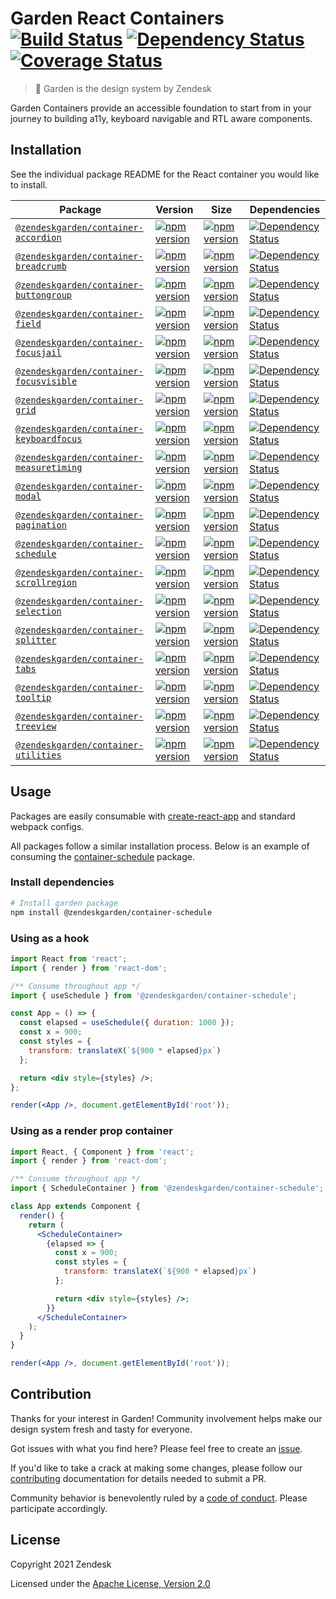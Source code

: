# Garden React Containers [![Build Status][build status badge]][build status link] [![Dependency Status][dependency status badge]][dependency status link] [![Coverage Status][coverage status badge]][coverage status link]<!-- markdownlint-disable -->

<!-- markdownlint-enable -->

[build status badge]: https://flat.badgen.net/circleci/github/zendeskgarden/react-containers/main?label=build
[build status link]: https://circleci.com/gh/zendeskgarden/react-containers/tree/main
[dependency status badge]: https://flat.badgen.net/david/dev/zendeskgarden/react-containers?label=dependencies
[dependency status link]: https://david-dm.org/zendeskgarden/react-containers?type=dev
[coverage status badge]: https://flat.badgen.net/coveralls/c/github/zendeskgarden/react-containers/main
[coverage status link]: https://coveralls.io/github/zendeskgarden/react-containers

> :seedling: Garden is the design system by Zendesk

Garden Containers provide an accessible foundation to start from in your journey to building a11y,
keyboard navigable and RTL aware components.

## Installation

See the individual package README for the React container you would like
to install.

| Package                                                            | Version                                                             | Size                                                                 | Dependencies                                                                           |
| ------------------------------------------------------------------ | ------------------------------------------------------------------- | -------------------------------------------------------------------- | -------------------------------------------------------------------------------------- |
| [`@zendeskgarden/container-accordion`](packages/accordion)         | [![npm version][accordion npm version]][accordion npm link]         | [![npm version][accordion size bundle]][accordion size link]         | [![Dependency Status][accordion dependency status]][accordion dependency link]         |
| [`@zendeskgarden/container-breadcrumb`](packages/breadcrumb)       | [![npm version][breadcrumb npm version]][breadcrumb npm link]       | [![npm version][breadcrumb size bundle]][breadcrumb size link]       | [![Dependency Status][breadcrumb dependency status]][breadcrumb dependency link]       |
| [`@zendeskgarden/container-buttongroup`](packages/buttongroup)     | [![npm version][buttongroup npm version]][buttongroup npm link]     | [![npm version][buttongroup size bundle]][buttongroup size link]     | [![Dependency Status][buttongroup dependency status]][buttongroup dependency link]     |
| [`@zendeskgarden/container-field`](packages/field)                 | [![npm version][field npm version]][field npm link]                 | [![npm version][field size bundle]][field size link]                 | [![Dependency Status][field dependency status]][field dependency link]                 |
| [`@zendeskgarden/container-focusjail`](packages/focusjail)         | [![npm version][focusjail npm version]][focusjail npm link]         | [![npm version][focusjail size bundle]][focusjail size link]         | [![Dependency Status][focusjail dependency status]][focusjail dependency link]         |
| [`@zendeskgarden/container-focusvisible`](packages/focusvisible)   | [![npm version][focusvisible npm version]][focusvisible npm link]   | [![npm version][focusvisible size bundle]][focusvisible size link]   | [![Dependency Status][focusvisible dependency status]][focusvisible dependency link]   |
| [`@zendeskgarden/container-grid`](packages/grid)                   | [![npm version][grid npm version]][grid npm link]                   | [![npm version][grid size bundle]][focusvisible size link]           | [![Dependency Status][grid dependency status]][focusvisible dependency link]           |
| [`@zendeskgarden/container-keyboardfocus`](packages/keyboardfocus) | [![npm version][keyboardfocus npm version]][keyboardfocus npm link] | [![npm version][keyboardfocus size bundle]][keyboardfocus size link] | [![Dependency Status][keyboardfocus dependency status]][keyboardfocus dependency link] |
| [`@zendeskgarden/container-measuretiming`](packages/measuretiming) | [![npm version][measuretiming npm version]][measuretiming npm link] | [![npm version][measuretiming size bundle]][measuretiming size link] | [![Dependency Status][measuretiming dependency status]][measuretiming dependency link] |
| [`@zendeskgarden/container-modal`](packages/modal)                 | [![npm version][modal npm version]][modal npm link]                 | [![npm version][modal size bundle]][modal size link]                 | [![Dependency Status][modal dependency status]][modal dependency link]                 |
| [`@zendeskgarden/container-pagination`](packages/pagination)       | [![npm version][pagination npm version]][pagination npm link]       | [![npm version][pagination size bundle]][pagination size link]       | [![Dependency Status][pagination dependency status]][pagination dependency link]       |
| [`@zendeskgarden/container-schedule`](packages/schedule)           | [![npm version][schedule npm version]][schedule npm link]           | [![npm version][schedule size bundle]][schedule size link]           | [![Dependency Status][schedule dependency status]][schedule dependency link]           |
| [`@zendeskgarden/container-scrollregion`](packages/scrollregion)   | [![npm version][scrollregion npm version]][scrollregion npm link]   | [![npm version][scrollregion size bundle]][scrollregion size link]   | [![Dependency Status][scrollregion dependency status]][scrollregion dependency link]   |
| [`@zendeskgarden/container-selection`](packages/selection)         | [![npm version][selection npm version]][selection npm link]         | [![npm version][selection size bundle]][selection size link]         | [![Dependency Status][selection dependency status]][selection dependency link]         |
| [`@zendeskgarden/container-splitter`](packages/splitter)           | [![npm version][splitter npm version]][splitter npm link]           | [![npm version][splitter size bundle]][splitter size link]           | [![Dependency Status][splitter dependency status]][splitter dependency link]           |
| [`@zendeskgarden/container-tabs`](packages/tabs)                   | [![npm version][tabs npm version]][tabs npm link]                   | [![npm version][tabs size bundle]][tabs size link]                   | [![Dependency Status][tabs dependency status]][tabs dependency link]                   |
| [`@zendeskgarden/container-tooltip`](packages/tooltip)             | [![npm version][tooltip npm version]][tooltip npm link]             | [![npm version][tooltip size bundle]][tooltip size link]             | [![Dependency Status][tooltip dependency status]][tooltip dependency link]             |
| [`@zendeskgarden/container-treeview`](packages/treeview)           | [![npm version][treeview npm version]][treeview npm link]           | [![npm version][treeview size bundle]][treeview size link]           | [![Dependency Status][treeview dependency status]][treeview dependency link]           |
| [`@zendeskgarden/container-utilities`](packages/utilities)         | [![npm version][utilities npm version]][utilities npm link]         | [![npm version][utilities size bundle]][utilities size link]         | [![Dependency Status][utilities dependency status]][utilities dependency link]         |

[accordion npm version]: https://flat.badgen.net/npm/v/@zendeskgarden/container-accordion
[accordion npm link]: https://www.npmjs.com/package/@zendeskgarden/container-accordion
[accordion size bundle]: https://flat.badgen.net/bundlephobia/minzip/@zendeskgarden/container-accordion
[accordion size link]: https://bundlephobia.com/result?p=@zendeskgarden/container-accordion
[accordion dependency status]: https://flat.badgen.net/david/dep/zendeskgarden/react-containers/packages/accordion
[accordion dependency link]: https://david-dm.org/zendeskgarden/react-containers?path=packages/accordion
[breadcrumb npm version]: https://flat.badgen.net/npm/v/@zendeskgarden/container-breadcrumb
[breadcrumb npm link]: https://www.npmjs.com/package/@zendeskgarden/container-breadcrumb
[breadcrumb size bundle]: https://flat.badgen.net/bundlephobia/minzip/@zendeskgarden/container-breadcrumb
[breadcrumb size link]: https://bundlephobia.com/result?p=@zendeskgarden/container-breadcrumb
[breadcrumb dependency status]: https://flat.badgen.net/david/dep/zendeskgarden/react-containers/packages/breadcrumb
[breadcrumb dependency link]: https://david-dm.org/zendeskgarden/react-containers?path=packages/breadcrumb
[buttongroup npm version]: https://flat.badgen.net/npm/v/@zendeskgarden/container-buttongroup
[buttongroup npm link]: https://www.npmjs.com/package/@zendeskgarden/container-buttongroup
[buttongroup size bundle]: https://flat.badgen.net/bundlephobia/minzip/@zendeskgarden/container-buttongroup
[buttongroup size link]: https://bundlephobia.com/result?p=@zendeskgarden/container-buttongroup
[buttongroup dependency status]: https://flat.badgen.net/david/dep/zendeskgarden/react-containers/packages/buttongroup
[buttongroup dependency link]: https://david-dm.org/zendeskgarden/react-containers?path=packages/buttongroup
[field npm version]: https://flat.badgen.net/npm/v/@zendeskgarden/container-field
[field npm link]: https://www.npmjs.com/package/@zendeskgarden/container-field
[field size bundle]: https://flat.badgen.net/bundlephobia/minzip/@zendeskgarden/container-field
[field size link]: https://bundlephobia.com/result?p=@zendeskgarden/container-field
[field dependency status]: https://flat.badgen.net/david/dep/zendeskgarden/react-containers/packages/field
[field dependency link]: https://david-dm.org/zendeskgarden/react-containers?path=packages/field
[focusjail npm version]: https://flat.badgen.net/npm/v/@zendeskgarden/container-focusjail
[focusjail npm link]: https://www.npmjs.com/package/@zendeskgarden/container-focusjail
[focusjail size bundle]: https://flat.badgen.net/bundlephobia/minzip/@zendeskgarden/container-focusjail
[focusjail size link]: https://bundlephobia.com/result?p=@zendeskgarden/container-focusjail
[focusjail dependency status]: https://flat.badgen.net/david/dep/zendeskgarden/react-containers/packages/focusjail
[focusjail dependency link]: https://david-dm.org/zendeskgarden/react-containers?path=packages/focusjail
[focusvisible npm version]: https://flat.badgen.net/npm/v/@zendeskgarden/container-focusvisible
[focusvisible npm link]: https://www.npmjs.com/package/@zendeskgarden/container-focusvisible
[focusvisible size bundle]: https://flat.badgen.net/bundlephobia/minzip/@zendeskgarden/container-focusvisible
[focusvisible size link]: https://bundlephobia.com/result?p=@zendeskgarden/container-focusvisible
[focusvisible dependency status]: https://flat.badgen.net/david/dep/zendeskgarden/react-containers/packages/focusvisible
[focusvisible dependency link]: https://david-dm.org/zendeskgarden/react-containers?path=packages/focusvisible
[grid npm version]: https://flat.badgen.net/npm/v/@zendeskgarden/container-grid
[grid npm link]: https://www.npmjs.com/package/@zendeskgarden/container-grid
[grid size bundle]: https://flat.badgen.net/bundlephobia/minzip/@zendeskgarden/container-grid
[grid size link]: https://bundlephobia.com/result?p=@zendeskgarden/container-grid
[grid dependency status]: https://flat.badgen.net/david/dep/zendeskgarden/react-containers/packages/grid
[grid dependency link]: https://david-dm.org/zendeskgarden/react-containers?path=packages/grid
[keyboardfocus npm version]: https://flat.badgen.net/npm/v/@zendeskgarden/container-keyboardfocus
[keyboardfocus npm link]: https://www.npmjs.com/package/@zendeskgarden/container-keyboardfocus
[keyboardfocus size bundle]: https://flat.badgen.net/bundlephobia/minzip/@zendeskgarden/container-keyboardfocus
[keyboardfocus size link]: https://bundlephobia.com/result?p=@zendeskgarden/container-keyboardfocus
[keyboardfocus dependency status]: https://flat.badgen.net/david/dep/zendeskgarden/react-containers/packages/keyboardfocus
[keyboardfocus dependency link]: https://david-dm.org/zendeskgarden/react-containers?path=packages/keyboardfocus
[measuretiming npm version]: https://flat.badgen.net/npm/v/@zendeskgarden/container-measuretiming
[measuretiming npm link]: https://www.npmjs.com/package/@zendeskgarden/container-measuretiming
[measuretiming size bundle]: https://flat.badgen.net/bundlephobia/minzip/@zendeskgarden/container-measuretiming
[measuretiming size link]: https://bundlephobia.com/result?p=@zendeskgarden/container-measuretiming
[measuretiming dependency status]: https://flat.badgen.net/david/dep/zendeskgarden/react-containers/packages/measuretiming
[measuretiming dependency link]: https://david-dm.org/zendeskgarden/react-containers?path=packages/measuretiming
[modal npm version]: https://flat.badgen.net/npm/v/@zendeskgarden/container-modal
[modal npm link]: https://www.npmjs.com/package/@zendeskgarden/container-modal
[modal size bundle]: https://flat.badgen.net/bundlephobia/minzip/@zendeskgarden/container-modal
[modal size link]: https://bundlephobia.com/result?p=@zendeskgarden/container-modal
[modal dependency status]: https://flat.badgen.net/david/dep/zendeskgarden/react-containers/packages/modal
[modal dependency link]: https://david-dm.org/zendeskgarden/react-containers?path=packages/modal
[pagination npm version]: https://flat.badgen.net/npm/v/@zendeskgarden/container-pagination
[pagination npm link]: https://www.npmjs.com/package/@zendeskgarden/container-pagination
[pagination size bundle]: https://flat.badgen.net/bundlephobia/minzip/@zendeskgarden/container-pagination
[pagination size link]: https://bundlephobia.com/result?p=@zendeskgarden/container-pagination
[pagination dependency status]: https://flat.badgen.net/david/dep/zendeskgarden/react-containers/packages/pagination
[pagination dependency link]: https://david-dm.org/zendeskgarden/react-containers?path=packages/pagination
[schedule npm version]: https://flat.badgen.net/npm/v/@zendeskgarden/container-schedule
[schedule npm link]: https://www.npmjs.com/package/@zendeskgarden/container-schedule
[schedule size bundle]: https://flat.badgen.net/bundlephobia/minzip/@zendeskgarden/container-schedule
[schedule size link]: https://bundlephobia.com/result?p=@zendeskgarden/container-schedule
[schedule dependency status]: https://flat.badgen.net/david/dep/zendeskgarden/react-containers/packages/schedule
[schedule dependency link]: https://david-dm.org/zendeskgarden/react-containers?path=packages/schedule
[scrollregion npm version]: https://flat.badgen.net/npm/v/@zendeskgarden/container-scrollregion
[scrollregion npm link]: https://www.npmjs.com/package/@zendeskgarden/container-scrollregion
[scrollregion size bundle]: https://flat.badgen.net/bundlephobia/minzip/@zendeskgarden/container-scrollregion
[scrollregion size link]: https://bundlephobia.com/result?p=@zendeskgarden/container-scrollregion
[scrollregion dependency status]: https://flat.badgen.net/david/dep/zendeskgarden/react-containers/packages/scrollregion
[scrollregion dependency link]: https://david-dm.org/zendeskgarden/react-containers?path=packages/scrollregion
[selection npm version]: https://flat.badgen.net/npm/v/@zendeskgarden/container-selection
[selection npm link]: https://www.npmjs.com/package/@zendeskgarden/container-selection
[selection size bundle]: https://flat.badgen.net/bundlephobia/minzip/@zendeskgarden/container-selection
[selection size link]: https://bundlephobia.com/result?p=@zendeskgarden/container-selection
[selection dependency status]: https://flat.badgen.net/david/dep/zendeskgarden/react-containers/packages/selection
[selection dependency link]: https://david-dm.org/zendeskgarden/react-containers?path=packages/selection
[splitter npm version]: https://flat.badgen.net/npm/v/@zendeskgarden/container-splitter
[splitter npm link]: https://www.npmjs.com/package/@zendeskgarden/container-splitter
[splitter size bundle]: https://flat.badgen.net/bundlephobia/minzip/@zendeskgarden/container-splitter
[splitter size link]: https://bundlephobia.com/result?p=@zendeskgarden/container-splitter
[splitter dependency status]: https://flat.badgen.net/david/dep/zendeskgarden/react-containers/packages/splitter
[splitter dependency link]: https://david-dm.org/zendeskgarden/react-containers?path=packages/splitter
[tabs npm version]: https://flat.badgen.net/npm/v/@zendeskgarden/container-tabs
[tabs npm link]: https://www.npmjs.com/package/@zendeskgarden/container-tabs
[tabs size bundle]: https://flat.badgen.net/bundlephobia/minzip/@zendeskgarden/container-tabs
[tabs size link]: https://bundlephobia.com/result?p=@zendeskgarden/container-tabs
[tabs dependency status]: https://flat.badgen.net/david/dep/zendeskgarden/react-containers/packages/tabs
[tabs dependency link]: https://david-dm.org/zendeskgarden/react-containers?path=packages/tabs
[tooltip npm version]: https://flat.badgen.net/npm/v/@zendeskgarden/container-tooltip
[tooltip npm link]: https://www.npmjs.com/package/@zendeskgarden/container-tooltip
[tooltip size bundle]: https://flat.badgen.net/bundlephobia/minzip/@zendeskgarden/container-tooltip
[tooltip size link]: https://bundlephobia.com/result?p=@zendeskgarden/container-tooltip
[tooltip dependency status]: https://flat.badgen.net/david/dep/zendeskgarden/react-containers/packages/tooltip
[tooltip dependency link]: https://david-dm.org/zendeskgarden/react-containers?path=packages/tooltip
[treeview npm version]: https://flat.badgen.net/npm/v/@zendeskgarden/container-treeview
[treeview npm link]: https://www.npmjs.com/package/@zendeskgarden/container-treeview
[treeview size bundle]: https://flat.badgen.net/bundlephobia/minzip/@zendeskgarden/container-treeview
[treeview size link]: https://bundlephobia.com/result?p=@zendeskgarden/container-treeview
[treeview dependency status]: https://flat.badgen.net/david/dep/zendeskgarden/react-containers/packages/treeview
[treeview dependency link]: https://david-dm.org/zendeskgarden/react-containers?path=packages/treeview
[utilities npm version]: https://flat.badgen.net/npm/v/@zendeskgarden/container-utilities
[utilities npm link]: https://www.npmjs.com/package/@zendeskgarden/container-utilities
[utilities size bundle]: https://flat.badgen.net/bundlephobia/minzip/@zendeskgarden/container-utilities
[utilities size link]: https://bundlephobia.com/result?p=@zendeskgarden/container-utilities
[utilities dependency status]: https://flat.badgen.net/david/dep/zendeskgarden/react-containers/packages/utilities
[utilities dependency link]: https://david-dm.org/zendeskgarden/react-containers?path=packages/utilities

## Usage

Packages are easily consumable with [create-react-app](https://github.com/facebook/create-react-app)
and standard webpack configs.

All packages follow a similar installation process. Below is an example of
consuming the [container-schedule](https://www.npmjs.com/package/@zendeskgarden/container-schedule)
package.

### Install dependencies

```sh
# Install garden package
npm install @zendeskgarden/container-schedule
```

### Using as a hook

```jsx
import React from 'react';
import { render } from 'react-dom';

/** Consume throughout app */
import { useSchedule } from '@zendeskgarden/container-schedule';

const App = () => {
  const elapsed = useSchedule({ duration: 1000 });
  const x = 900;
  const styles = {
    transform: translateX(`${900 * elapsed}px`)
  };

  return <div style={styles} />;
};

render(<App />, document.getElementById('root'));
```

### Using as a render prop container

```jsx
import React, { Component } from 'react';
import { render } from 'react-dom';

/** Consume throughout app */
import { ScheduleContainer } from '@zendeskgarden/container-schedule';

class App extends Component {
  render() {
    return (
      <ScheduleContainer>
        {elapsed => {
          const x = 900;
          const styles = {
            transform: translateX(`${900 * elapsed}px`)
          };

          return <div style={styles} />;
        }}
      </ScheduleContainer>
    );
  }
}

render(<App />, document.getElementById('root'));
```

## Contribution

Thanks for your interest in Garden! Community involvement helps make our
design system fresh and tasty for everyone.

Got issues with what you find here? Please feel free to create an
[issue](https://github.com/zendeskgarden/react-containers/issues/new).

If you'd like to take a crack at making some changes, please follow our
[contributing](.github/CONTRIBUTING.md) documentation for details
needed to submit a PR.

Community behavior is benevolently ruled by a [code of
conduct](.github/CODE_OF_CONDUCT.md). Please participate accordingly.

## License

Copyright 2021 Zendesk

Licensed under the [Apache License, Version 2.0](LICENSE.md)

